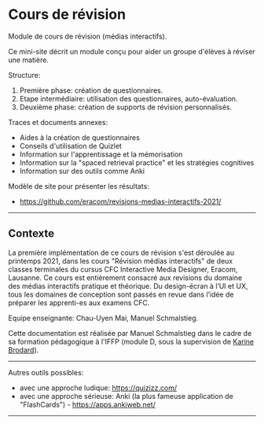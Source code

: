 # Cours de révision

Module de cours de révision (médias interactifs).

Ce mini-site décrit un module conçu pour aider un groupe d'élèves à réviser une matière.

Structure:

1. Première phase: création de questionnaires.
2. Etape intermédiaire: utilisation des questionnaires, auto-évaluation.
3. Deuxième phase: création de supports de révision personnalisés.

Traces et documents annexes:

- Aides à la création de questionnaires
- Conseils d'utilisation de Quizlet
- Information sur l'apprentissage et la mémorisation
- Information sur la "spaced retrieval practice" et les stratégies cognitives
- Information sur des outils comme Anki

Modèle de site pour présenter les résultats:

- https://github.com/eracom/revisions-medias-interactifs-2021/

---

## Contexte

La première implémentation de ce cours de révision s'est déroulée au printemps 2021, dans les cours "Révision médias interactifs" de deux classes terminales du cursus CFC Interactive Media Designer, Eracom, Lausanne. Ce cours est entièrement consacré aux revisions du domaine des médias interactifs pratique et théorique. Du design-écran à l’UI et UX, tous les domaines de conception sont passés en revue dans l’idée de préparer les apprenti-es aux examens CFC. 

Equipe enseignante: Chau-Uyen Mai, Manuel Schmalstieg.

Cette documentation est réalisée par Manuel Schmalstieg dans le cadre de sa formation pédagogique à l'IFFP (module D, sous la supervision de [Karine Brodard](http://www.karinebrodard.ch/)).

---

Autres outils possibles: 
- avec une approche ludique: https://quizizz.com/
- avec une approche sérieuse: Anki (la plus fameuse application de "FlashCards") - https://apps.ankiweb.net/

---
